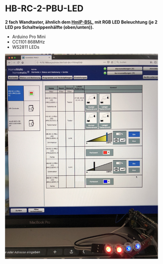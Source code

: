 # HB-RC-2-PBU-LED

**2 fach Wandtaster, ähnlich dem [HmIP-BSL](https://www.elv.de/elv-homematic-ip-schaltaktor-fuer-markenschalter-mit-signalleuchte-hmip-bsl.html), mit RGB LED Beleuchtung (je 2 LED pro Schaltwippenhälfte (oben/unten)).**

- Arduino Pro Mini
- CC1101 868MHz
- WS2811 LEDs

<img src="Images/WebUI_Bedienung.jpg" width=600>
